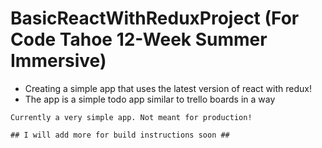 # BasicReactWithReduxProject (For Code Tahoe 12-Week Summer Immersive)
- Creating a simple app that uses the latest version of react with redux!
- The app is a simple todo app similar to trello boards in a way

```Currently a very simple app. Not meant for production!```

``## I will add more for build instructions soon ##``
